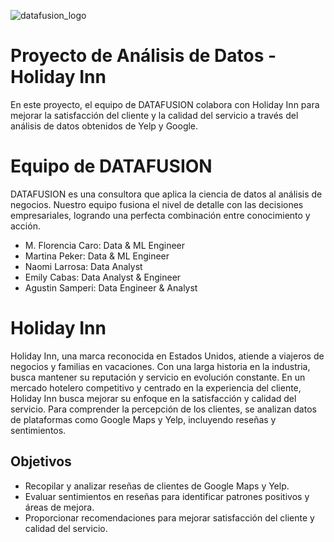 ![datafusion_logo](https://github.com/MartiPeker/Proyecto-Google-Yelp/assets/83708254/158a39f2-3576-4dd5-831a-430c17918318)

# Proyecto de Análisis de Datos - Holiday Inn

En este proyecto, el equipo de DATAFUSION colabora con Holiday Inn para mejorar la satisfacción del cliente y la calidad del servicio a través del análisis de datos obtenidos de Yelp y Google.

# Equipo de DATAFUSION

DATAFUSION es una consultora que aplica la ciencia de datos al análisis de negocios. Nuestro equipo fusiona el nivel de detalle con las decisiones empresariales, logrando una perfecta combinación entre conocimiento y acción.

- M. Florencia Caro: Data & ML Engineer
- Martina Peker: Data & ML Engineer
- Naomi Larrosa: Data Analyst
- Emily Cabas: Data Analyst & Engineer
- Agustin Samperi: Data Engineer & Analyst

# Holiday Inn

Holiday Inn, una marca reconocida en Estados Unidos, atiende a viajeros de negocios y familias en vacaciones. Con una larga historia en la industria, busca mantener su reputación y servicio en evolución constante.
En un mercado hotelero competitivo y centrado en la experiencia del cliente, Holiday Inn busca mejorar su enfoque en la satisfacción y calidad del servicio. Para comprender la percepción de los clientes, se analizan datos de plataformas como Google Maps y Yelp, incluyendo reseñas y sentimientos.

## Objetivos

- Recopilar y analizar reseñas de clientes de Google Maps y Yelp.
- Evaluar sentimientos en reseñas para identificar patrones positivos y áreas de mejora.
- Proporcionar recomendaciones para mejorar satisfacción del cliente y calidad del servicio.

